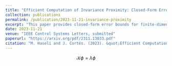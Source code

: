 ```yaml
---
title: "Efficient Computation of Invariance Proximity: Closed-Form Error Bounds for Finite-Dimensional Koopman-Based Models"
collection: publications
permalink: /publication/2023-11-21-invariance-proximity
excerpt: "This paper provides closed-form error bounds for finite-dimensional Koopman-based models."
date: 2023-11-21
venue: "IEEE Control Systems Letters, submitted"
paperurl: "https://arxiv.org/pdf/2311.13033.pdf"
citation: "M. Haseli and J. Cortés. (2023). &quot;Efficient Computation of Invariance Proximity: Closed-Form Error Bounds for Finite-Dimensional Koopman-Based Models.&quot; <i>IEEE Control Systems Letters (Submitted)</i>."
---
```


$$ \mathcal{K} \phi = \lambda \phi $$

